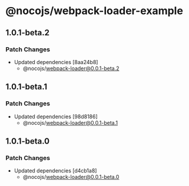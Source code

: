 # @nocojs/webpack-loader-example

## 1.0.1-beta.2

### Patch Changes

- Updated dependencies [8aa24b8]
  - @nocojs/webpack-loader@0.0.1-beta.2

## 1.0.1-beta.1

### Patch Changes

- Updated dependencies [98d8186]
  - @nocojs/webpack-loader@0.0.1-beta.1

## 1.0.1-beta.0

### Patch Changes

- Updated dependencies [d4cb1a8]
  - @nocojs/webpack-loader@0.0.1-beta.0

